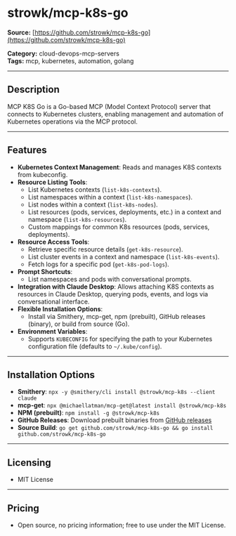 # strowk/mcp-k8s-go

**Source:** [https://github.com/strowk/mcp-k8s-go](https://github.com/strowk/mcp-k8s-go)

**Category:** cloud-devops-mcp-servers  
**Tags:** mcp, kubernetes, automation, golang

---

## Description
MCP K8S Go is a Go-based MCP (Model Context Protocol) server that connects to Kubernetes clusters, enabling management and automation of Kubernetes operations via the MCP protocol.

---

## Features
- **Kubernetes Context Management**: Reads and manages K8S contexts from kubeconfig.
- **Resource Listing Tools**:
   - List Kubernetes contexts (`list-k8s-contexts`).
   - List namespaces within a context (`list-k8s-namespaces`).
   - List nodes within a context (`list-k8s-nodes`).
   - List resources (pods, services, deployments, etc.) in a context and namespace (`list-k8s-resources`).
   - Custom mappings for common K8s resources (pods, services, deployments).
- **Resource Access Tools**:
   - Retrieve specific resource details (`get-k8s-resource`).
   - List cluster events in a context and namespace (`list-k8s-events`).
   - Fetch logs for a specific pod (`get-k8s-pod-logs`).
- **Prompt Shortcuts**:
   - List namespaces and pods with conversational prompts.
- **Integration with Claude Desktop**: Allows attaching K8S contexts as resources in Claude Desktop, querying pods, events, and logs via conversational interface.
- **Flexible Installation Options**:
   - Install via Smithery, mcp-get, npm (prebuilt), GitHub releases (binary), or build from source (Go).
- **Environment Variables**:
   - Supports `KUBECONFIG` for specifying the path to your Kubernetes configuration file (defaults to `~/.kube/config`).

---

## Installation Options
- **Smithery**: `npx -y @smithery/cli install @strowk/mcp-k8s --client claude`
- **mcp-get**: `npx @michaellatman/mcp-get@latest install @strowk/mcp-k8s`
- **NPM (prebuilt)**: `npm install -g @strowk/mcp-k8s`
- **GitHub Releases**: Download prebuilt binaries from [GitHub releases](https://github.com/strowk/mcp-k8s-go/releases)
- **Source Build**: `go get github.com/strowk/mcp-k8s-go && go install github.com/strowk/mcp-k8s-go`

---

## Licensing
- MIT License

---

## Pricing
- Open source, no pricing information; free to use under the MIT License.
